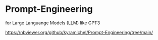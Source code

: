 # Prompt-Engineering

for Large Languange Models (LLM) like GPT3 

https://nbviewer.org/github/kyramichel/Prompt-Engineering/tree/main/
